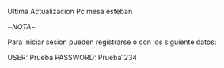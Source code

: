 Ultima Actualizacion Pc mesa esteban


~*NOTA*~

Para iniciar sesion pueden registrarse o con los siguiente datos:

USER: Prueba
PASSWORD: Prueba1234